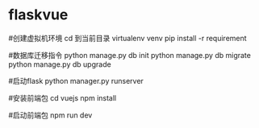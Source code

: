 # flaskvue

#创建虚拟机环境
cd 到当前目录
virtualenv venv
pip install -r requirement

#数据库迁移指令
python manage.py db init
python manage.py db migrate
python manage.py db upgrade

#启动flask
python manager.py runserver 

#安装前端包
cd vuejs
npm install 

#启动前端包
npm run dev

